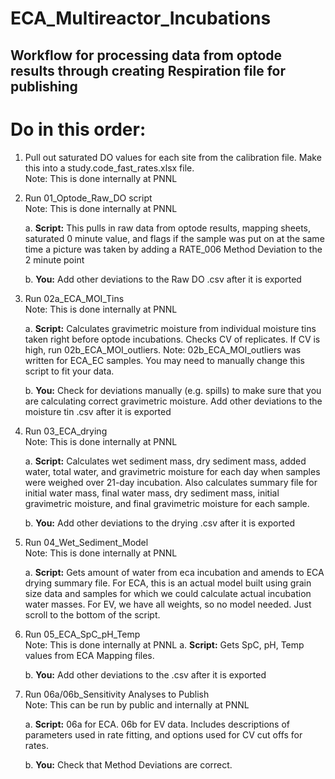 # ECA_Multireactor_Incubations

## Workflow for processing data from optode results through creating Respiration file for publishing

# Do in this order:

1. Pull out saturated DO values for each site from the calibration file. Make this into a study.code_fast_rates.xlsx file.\
     Note: This is done internally at PNNL

2. Run 01_Optode_Raw_DO script\
   Note: This is done internally at PNNL

   a. **Script:** This pulls in raw data from optode results, mapping sheets, saturated 0 minute value, and flags if the sample was put on at the same time a picture was taken by adding a RATE_006 Method Deviation to the 2 minute point

   b. **You:** Add other deviations to the Raw DO .csv after it is exported

3. Run 02a_ECA_MOI_Tins\
   Note: This is done internally at PNNL
   
   a. **Script:** Calculates gravimetric moisture from individual moisture tins taken right before optode incubations. Checks CV of replicates. If CV is high, run 02b_ECA_MOI_outliers.
       Note: 02b_ECA_MOI_outliers was written for ECA_EC samples. You may need to manually change this script to fit your data.
   
   b. **You:** Check for deviations manually (e.g. spills) to make sure that you are calculating correct gravimetric moisture. Add other deviations to the moisture tin .csv after it is exported

4. Run 03_ECA_drying\
   Note: This is done internally at PNNL
   
   a. **Script:** Calculates wet sediment mass, dry sediment mass, added water, total water, and gravimetric moisture for each day when samples were weighed over 21-day incubation. Also calculates summary file for initial water mass, final water mass, dry sediment mass, initial gravimetric moisture, and final gravimetric moisture for each sample.

   b. **You:** Add other deviations to the drying .csv after it is exported

5. Run 04_Wet_Sediment_Model\
   Note: This is done internally at PNNL
   
   a. **Script:** Gets amount of water from eca incubation and amends to ECA drying summary file. For ECA, this is an actual model built using grain size data and samples for which we could calculate actual incubation water masses. For EV, we have all weights, so no model needed. Just scroll to the bottom of the script. 

6. Run 05_ECA_SpC_pH_Temp\
   Note: This is done internally at PNNL
   a. **Script:** Gets SpC, pH, Temp values from ECA Mapping files.

   b. **You:** Add other deviations to the .csv after it is exported

7. Run 06a/06b_Sensitivity Analyses to Publish\
   Note: This can be run by public and internally at PNNL
   
   a. **Script:** 06a for ECA. 06b for EV data. Includes descriptions of parameters used in rate fitting, and options used for CV cut offs for rates.

   b. **You:** Check that Method Deviations are correct. 
